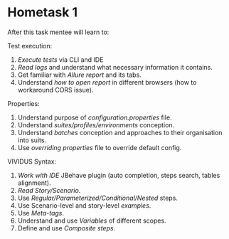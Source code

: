 # Hometask 1
After this task mentee will learn to:

Test execution:
  1. *Execute tests* via CLI and IDE
  1. *Read logs* and understand what necessary information it contains.
  1. Get familiar with *Allure report* and its tabs.
  1. Understand *how to open report* in different browsers (how to workaround CORS issue).

Properties:
  1. Understand purpose of *configuration.properties* file.
  1. Understand *suites/profiles/environments* conception.
  1. Understand *batches* conception and approaches to their organisation into suits.
  1. Use *overriding properties* file to override default config.

VIVIDUS Syntax:
  1. *Work with IDE* JBehave plugin (auto completion, steps search, tables alignment).
  1. *Read Story/Scenario*.
  1. Use *Regular/Parameterized/Conditional/Nested* steps.
  1. Use Scenario-level and story-level *examples*.
  1. Use *Meta-tags*.
  1. Understand and use *Variables* of different scopes.
  1. Define and use *Composite steps*.
